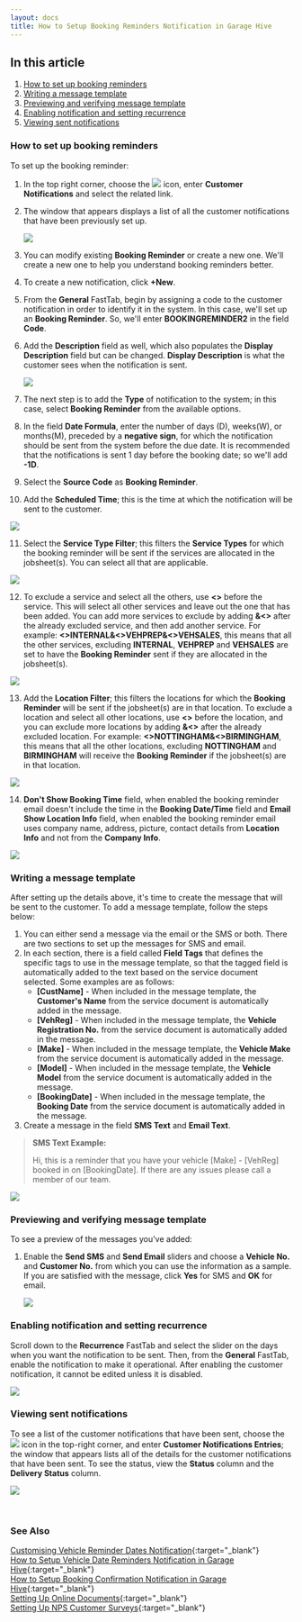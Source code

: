 ```yaml
---
layout: docs
title: How to Setup Booking Reminders Notification in Garage Hive
---
```


## In this article
1. [How to set up booking reminders](#how-to-set-up-booking-reminders)
2. [Writing a message template](#writing-a-message-template)
3. [Previewing and verifying message template](#previewing-and-verifying-message-template)
4. [Enabling notification and setting recurrence](#enabling-notification-and-setting-recurrence)
5. [Viewing sent notifications](#viewing-sent-notifications)

### How to set up booking reminders
To set up the booking reminder:
1. In the top right corner, choose the ![](media/search_icon.png) icon, enter **Customer Notifications** and select the related link.
2. The window that appears displays a list of all the customer notifications that have been previously set up.

   ![](media/garagehive-booking-reminder1.gif)

3. You can modify existing **Booking Reminder** or create a new one. We'll create a new one to help you understand booking reminders better.
4. To create a new notification, click **+New**.
5. From the **General** FastTab, begin by assigning a code to the customer notification in order to identify it in the system. In this case, we'll set up an **Booking Reminder**. So, we'll enter **BOOKINGREMINDER2** in the field **Code**.
6. Add the **Description** field as well, which also populates the **Display Description** field but can be changed. **Display Description** is what the customer sees when the notification is sent.

   ![](media/garagehive-booking-reminder2.gif)

7. The next step is to add the **Type** of notification to the system; in this case, select **Booking Reminder** from the available options.
8. In the field **Date Formula**, enter the number of days (D), weeks(W), or months(M), preceded by a **negative sign**, for which the notification should be sent from the system before the due date. It is recommended that the notifications is sent 1 day before the booking date; so we'll add **-1D**.
9. Select the **Source Code** as **Booking Reminder**.
10. Add the **Scheduled Time**; this is the time at which the notification will be sent to the customer.

   ![](media/garagehive-booking-reminder3.gif)

11. Select the **Service Type Filter**; this filters the **Service Types** for which the booking reminder will be sent if the services are allocated in the jobsheet(s). You can select all that are applicable.
    
   ![](media/garagehive-booking-reminder4.gif)
    
12. To exclude a service and select all the others, use **<>** before the service. This will select all other services and leave out the one that has been added. You can add more services to exclude by adding **&<>** after the already excluded service, and then add another service. For example: **<>INTERNAL&<>VEHPREP&<>VEHSALES**, this means that all the other services, excluding **INTERNAL**, **VEHPREP** and **VEHSALES** are set to have the **Booking Reminder** sent if they are allocated in the jobsheet(s).

   ![](media/garagehive-booking-reminder5.gif)

13. Add the **Location Filter**; this filters the locations for which the **Booking Reminder** will be sent if the jobsheet(s) are in that location. To exclude a location and select all other locations, use **<>** before the location, and you can exclude more locations by adding **&<>** after the already excluded location. For example: **<>NOTTINGHAM&<>BIRMINGHAM**, this means that all the other locations, excluding **NOTTINGHAM** and **BIRMINGHAM** will receive the **Booking Reminder** if the jobsheet(s) are in that location.

   ![](media/garagehive-booking-reminder6.gif)

14. **Don't Show Booking Time** field, when enabled the booking reminder email doesn't include the time in the **Booking Date/Time** field and **Email Show Location Info** field, when enabled the booking reminder email uses company name, address, picture, contact details from **Location Info** and not from the **Company Info**.

   ![](media/garagehive-booking-reminder6.png)

### Writing a message template
After setting up the details above, it's time to create the message that will be sent to the customer. To add a message template, follow the steps below:
1. You can either send a message via the email or the SMS or both. There are two sections to set up the messages for SMS and email.
1. In each section, there is a field called **Field Tags** that defines the specific tags to use in the message template, so that the tagged field is automatically added to the text based on the service document selected. Some examples are as follows:
   * **[CustName]** - When included in the message template, the **Customer's Name** from the service document is automatically added in the message.
   * **[VehReg]** - When included in the message template, the **Vehicle Registration No.** from the service document is automatically added in the message.
   * **[Make]** - When included in the message template, the **Vehicle Make** from the service document is automatically added in the message.
   * **[Model]** - When included in the message template, the **Vehicle Model** from the service document is automatically added in the message.
   * **[BookingDate]** - When included in the message template, the **Booking Date** from the service document is automatically added in the message.
1. Create a message in the field **SMS Text** and **Email Text**.

> **SMS Text Example:**
>
> Hi, this is a reminder that you have your vehicle [Make] - [VehReg] booked in on [BookingDate]. If there are any issues please call a member of our team. 

   ![](media/garagehive-booking-reminder7.gif)

### Previewing and verifying message template
To see a preview of the messages you've added:
1. Enable the **Send SMS** and **Send Email** sliders and choose a **Vehicle No.** and **Customer No.** from which you can use the information as a sample. If you are satisfied with the message, click **Yes** for SMS and **OK** for email.

   ![](media/garagehive-booking-reminder8.gif)

### Enabling notification and setting recurrence
Scroll down to the **Recurrence** FastTab and select the slider on the days when you want the notification to be sent.
Then, from the **General** FastTab, enable the notification to make it operational. After enabling the customer notification, it cannot be edited unless it is disabled.

   ![](media/garagehive-booking-reminder9.gif)

### Viewing sent notifications
To see a list of the customer notifications that have been sent, choose the ![](media/search_icon.png) icon in the top-right corner, and enter **Customer Notifications Entries**; the window that appears lists all of the details for the customer notifications that have been sent. To see the status, view the **Status** column and the **Delivery Status** column.

![](media/garagehive-booking-reminder10.gif)


<br>

### **See Also**
[Customising Vehicle Reminder Dates Notification](garagehive-customising-vehicle-reminder-dates.html){:target="_blank"} \
[How to Setup Vehicle Date Reminders Notification in Garage Hive](garagehive-vehicle-date-reminders.html){:target="_blank"} \
[How to Setup Booking Confirmation Notification in Garage Hive](garagehive-booking-confirmation.html){:target="_blank"} \
[Setting Up Online Documents](garagehive-online-documents-setting-up-online-documents.html#customer-notification-set-up){:target="_blank"} \
[Setting Up NPS Customer Surveys](garagehive-surveys-setting-up-customer-surveys.html){:target="_blank"}